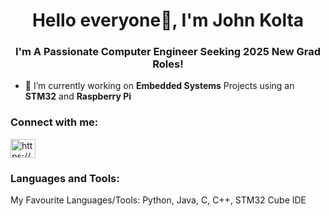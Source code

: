 <h1 align="center">Hello everyone👋, I'm John Kolta</h1>
<h3 align="center"> I'm A Passionate Computer Engineer Seeking 2025 New Grad Roles!</h3>

- 🔭 I’m currently working on **Embedded Systems** Projects using an **STM32** and **Raspberry Pi**

<h3 align="left">Connect with me:</h3>
<p align="left">
<a href="https://www.linkedin.com/in/pranavkalsi/" target="blank"><img align="center" src="https://raw.githubusercontent.com/rahuldkjain/github-profile-readme-generator/master/src/images/icons/Social/linked-in-alt.svg" alt="https://www.linkedin.com/in/john-kolta/" height="30" width="40" /></a>

<h3 align="left">Languages and Tools:</h3>
<p align="left"> My Favourite Languages/Tools: Python, Java, C, C++, STM32 Cube IDE </p>
